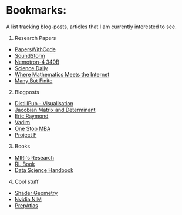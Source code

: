 # Bookmarks: 

A list tracking blog-posts, articles that I am currently interested to see.

1. Research Papers
  + [PapersWithCode](https://www.paperswithcode.com)
  + [SoundStorm](https://arxiv.org/pdf/2305.09636.pdf)
  + [Nemotron-4 340B](https://d1qx31qr3h6wln.cloudfront.net/publications/Nemotron_4_340B_8T.pdf)
  + [Science Daily](https://www.sciencedaily.com/)
  + [Where Mathematics Meets the Internet](https://www.ams.org/notices/199808/paxson.pdf)
  + [Many But Finite](https://manybutfinite.com/)

  
2. Blogposts  
  + [DistillPub - Visualisation](https://distill.pub/)
  + [Jacobian Matrix and Determinant](https://en.wikipedia.org/wiki/Jacobian_matrix_and_determinant)
  + [Eric Raymond](http://catb.org/)
  + [Vadim](https://vadimkravcenko.com/)
  + [One Stop MBA](https://www.onestopmba.com/blog)
  + [Project F](https://projectf.io/)
3. Books
  + [MIRI's Research](https://intelligence.org/research-guide/#two)
  + [RL Book](http://incompleteideas.net/book/RLbook2020.pdf)
  + [Data Science Handbook](https://jakevdp.github.io/PythonDataScienceHandbook/)

4. Cool stuff
  + [Shader Geometry](https://www.shadertoy.com)
  + [Nvidia NIM](https://www.nvidia.com/en-us/ai/)
  + [PrepAtlas](https://github.com/Sh9hid/PrepAtlas.git)

